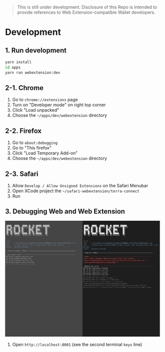 > This is still under development. Disclosure of this Repo is intended to provide references to Web Extension-compatible Wallet developers. 

# Development

## 1. Run development

```sh
yarn install
cd apps
yarn run webextension:dev
```

## 2-1. Chrome

1. Go to `chrome://extensions` page
2. Turn on "Developer mode" on right top corner
3. Click "Load unpacked"
4. Choose the `~/apps/dev/webextension` directory

## 2-2. Firefox

1. Go to `about:debugging`
2. Go to "This firefox"
3. Click "Load Temporary Add-on"
4. Choose the `~/apps/dev/webextension` directory

## 2-3. Safari

1. Allow `Develop / Allow Unsigned Extensions` on the Safari Menubar
2. Open XCode project the `~/safari-webextension/terra-connect`
3. Run

## 3. Debugging Web and Web Extension

<img src="readme-assets/terminals.png" width="700" alt="Terminals" />

1. Open `http://localhost:8001` (see the second terminal `keys` line)

